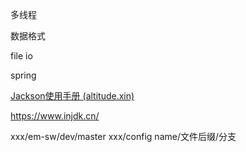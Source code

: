 多线程

数据格式

file io

spring

[Jackson使用手册 (altitude.xin)](https://www.altitude.xin/blog/home/#/chapter/60a4fe28746efc4e234e3724ece916c6?id=%F0%9F%A5%AD-jackson%E4%BD%BF%E7%94%A8%E6%89%8B%E5%86%8C)

https://www.injdk.cn/

xxx/em-sw/dev/master
xxx/config name/文件后缀/分支